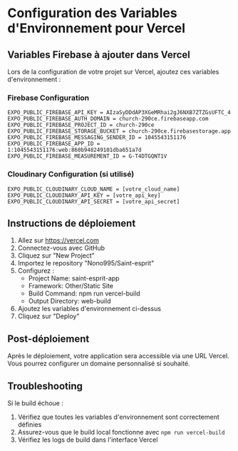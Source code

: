 # Configuration des Variables d'Environnement pour Vercel

## Variables Firebase à ajouter dans Vercel

Lors de la configuration de votre projet sur Vercel, ajoutez ces variables d'environnement :

### Firebase Configuration
```
EXPO_PUBLIC_FIREBASE_API_KEY = AIzaSyDDdAP3XGeMRhai2gJ6NXB7ZTZGsUFTC_4
EXPO_PUBLIC_FIREBASE_AUTH_DOMAIN = church-290ce.firebaseapp.com
EXPO_PUBLIC_FIREBASE_PROJECT_ID = church-290ce
EXPO_PUBLIC_FIREBASE_STORAGE_BUCKET = church-290ce.firebasestorage.app
EXPO_PUBLIC_FIREBASE_MESSAGING_SENDER_ID = 1045543151176
EXPO_PUBLIC_FIREBASE_APP_ID = 1:1045543151176:web:860b948249101dba651a7d
EXPO_PUBLIC_FIREBASE_MEASUREMENT_ID = G-T4DTGQNT1V
```

### Cloudinary Configuration (si utilisé)
```
EXPO_PUBLIC_CLOUDINARY_CLOUD_NAME = [votre_cloud_name]
EXPO_PUBLIC_CLOUDINARY_API_KEY = [votre_api_key]
EXPO_PUBLIC_CLOUDINARY_API_SECRET = [votre_api_secret]
```

## Instructions de déploiement

1. Allez sur https://vercel.com
2. Connectez-vous avec GitHub
3. Cliquez sur "New Project"
4. Importez le repository "Nono995/Saint-esprit"
5. Configurez :
   - Project Name: saint-esprit-app
   - Framework: Other/Static Site
   - Build Command: npm run vercel-build
   - Output Directory: web-build
6. Ajoutez les variables d'environnement ci-dessus
7. Cliquez sur "Deploy"

## Post-déploiement

Après le déploiement, votre application sera accessible via une URL Vercel.
Vous pourrez configurer un domaine personnalisé si souhaité.

## Troubleshooting

Si le build échoue :
1. Vérifiez que toutes les variables d'environnement sont correctement définies
2. Assurez-vous que le build local fonctionne avec `npm run vercel-build`
3. Vérifiez les logs de build dans l'interface Vercel
